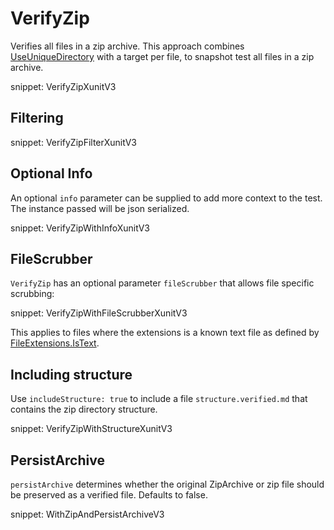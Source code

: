 # VerifyZip

Verifies all files in a zip archive. This approach combines [UseUniqueDirectory](/docs/naming.md#useuniquedirectory) with a target per file, to snapshot test all files in a zip archive.

snippet: VerifyZipXunitV3


## Filtering

snippet: VerifyZipFilterXunitV3


## Optional Info

An optional `info` parameter can be supplied to add more context to the test. The instance passed will be json serialized.

snippet: VerifyZipWithInfoXunitV3


## FileScrubber

`VerifyZip` has an optional parameter `fileScrubber` that allows file specific scrubbing:

snippet: VerifyZipWithFileScrubberXunitV3

This applies to files where the extensions is a known text file as defined by [FileExtensions.IsText](https://github.com/VerifyTests/EmptyFiles#istext).


## Including structure

Use `includeStructure: true` to include a file `structure.verified.md` that contains the zip directory structure.

snippet: VerifyZipWithStructureXunitV3


## PersistArchive

`persistArchive` determines whether the original ZipArchive or zip file should be preserved as a verified file. Defaults to false.

snippet: WithZipAndPersistArchiveV3